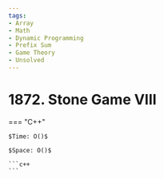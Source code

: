```yaml
---
tags:
- Array
- Math
- Dynamic Programming
- Prefix Sum
- Game Theory
- Unsolved
---
```



# 1872. Stone Game VIII

=== "C++"

    $Time: O()$

    $Space: O()$

    ```c++
    ```